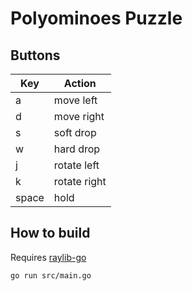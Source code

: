 # Polyominoes Puzzle

## Buttons

|Key|Action|
|---|------|
| a | move left |
| d | move right |
| s | soft drop |
| w | hard drop |
| j | rotate left |
| k | rotate right |
| space | hold |


## How to build

Requires [raylib-go](https://github.com/gen2brain/raylib-go)

```
go run src/main.go
```

